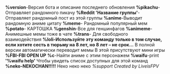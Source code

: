 **%version**-Версия бота и описание последнего обновления
**%pikachu**- Отправляет рандомного пикачу
**%Reddit 'Название группы'**-Отправляет рандомный пост из этой группы
**%anime**-Выводит рандомную аниме цитату
**%meme**- Рандомный популярный мем
**%potato**- КАРТОШКА
**%genshin**-Все для геншинфагов
**%animeme**-Анимешные мемы тоже в чате
**%trans**- Для свободного взаимодействия
**%loli-Используйте эту команду только в том случае, если хотите сесть в тюрьму на 8 лет, но 8 лет – не срок…**
В полной версии автоматически переводит мемы
В этой присутствуют мини игры
**%FBI-FBI OPEN UP**
**%c**-Найти аниме с этим персонажем
**%waifu**-print **'%waifu help'** Чтобы увидеть список доступных для этой команд
**%neko-NEKOCHAN!!!!!** Неко неко неко
*%support*
*Created by LiveisFPV*